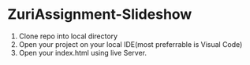 # ZuriAssignment-Slideshow

1. Clone repo into local directory
2. Open your project on your local IDE(most preferrable is Visual Code)
3. Open your index.html using live Server.
